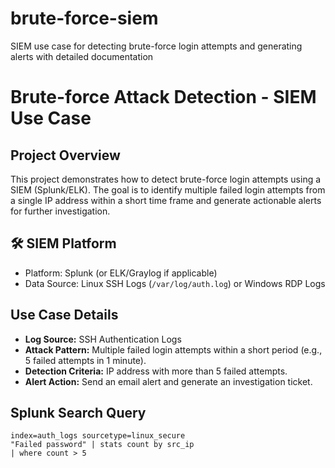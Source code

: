 # brute-force-siem
SIEM use case for detecting brute-force login attempts and generating alerts with detailed documentation
# Brute-force Attack Detection - SIEM Use Case

## Project Overview
This project demonstrates how to detect brute-force login attempts using a SIEM (Splunk/ELK). The goal is to identify multiple failed login attempts from a single IP address within a short time frame and generate actionable alerts for further investigation.

## 🛠 SIEM Platform
- Platform: Splunk (or ELK/Graylog if applicable)
- Data Source: Linux SSH Logs (`/var/log/auth.log`) or Windows RDP Logs

## Use Case Details
- **Log Source:** SSH Authentication Logs
- **Attack Pattern:** Multiple failed login attempts within a short period (e.g., 5 failed attempts in 1 minute).
- **Detection Criteria:** IP address with more than 5 failed attempts.
- **Alert Action:** Send an email alert and generate an investigation ticket.

## Splunk Search Query
```spl
index=auth_logs sourcetype=linux_secure
"Failed password" | stats count by src_ip
| where count > 5
